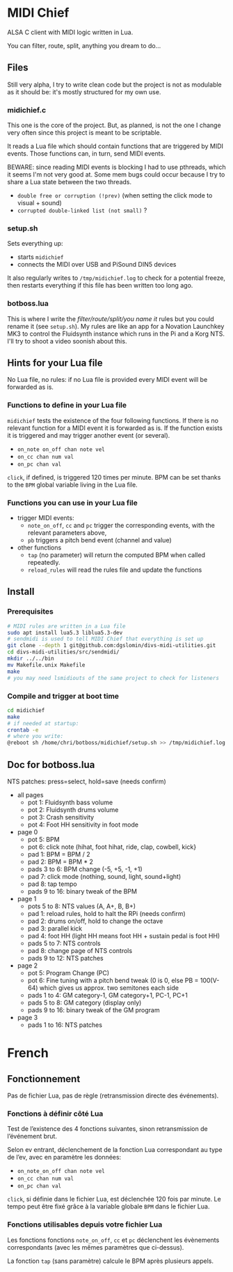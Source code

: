 # MIDI Chief

ALSA C client with MIDI logic written in Lua.

You can filter, route, split, anything you dream to do...

## Files

Still very alpha, I try to write clean code but the project is not as
modulable as it should be: it's mostly structured for my own use.

### midichief.c

This one is the core of the project. But, as planned, is not the one I
change very often since this project is meant to be scriptable.

It reads a Lua file which should contain functions that are triggered
by MIDI events. Those functions can, in turn, send MIDI events.

BEWARE: since reading MIDI events is blocking I had to use pthreads,
which it seems I'm not very good at. Some mem bugs could occur because I try
to share a Lua state between the two threads.

- `double free or corruption (!prev)` (when setting the click mode to
  visual + sound)
- `corrupted double-linked list (not small)` ?

### setup.sh

Sets everything up:

- starts `midichief`
- connects the MIDI over USB and PiSound DIN5 devices

It also regularly writes to `/tmp/midichief.log` to check for a potential
freeze, then restarts everything if this file has been written too long ago.

### botboss.lua

This is where I write the *filter/route/split/you name it* rules but you
could rename it (see `setup.sh`). My rules are like an app for a Novation
Launchkey MK3 to control the Fluidsynth instance which runs in the Pi and a
Korg NTS. I'll try to shoot a video soonish about this.

## Hints for your Lua file

No Lua file, no rules: if no Lua file is provided every MIDI event will be
forwarded as is.

### Functions to define in your Lua file

`midichief` tests the existence of the four following functions. If there is
no relevant function for a MIDI event it is forwarded as is. If the function
exists it is triggered and may trigger another event (or several).

- `on_note on_off chan note vel`
- `on_cc chan num val`
- `on_pc chan val`

`click`, if defined, is triggered 120 times per minute. BPM can be set thanks
to the `BPM` global variable living in the Lua file.

### Functions you can use in your Lua file

- trigger MIDI events:
  - `note_on_off`, `cc` and `pc` trigger the corresponding events, with the
    relevant parameters above,
  - `pb` triggers a pitch bend event (channel and value)
- other functions
  - `tap` (no parameter) will return the computed BPM when called repeatedly.
  - `reload_rules` will read the rules file and update the functions

## Install

### Prerequisites

```sh
# MIDI rules are written in a Lua file
sudo apt install lua5.3 liblua5.3-dev
# sendmidi is used to tell MIDI Chief that everything is set up
git clone --depth 1 git@github.com:dgslomin/divs-midi-utilities.git
cd divs-midi-utilities/src/sendmidi/
mkdir ../../bin
mv Makefile.unix Makefile
make
# you may need lsmidiouts of the same project to check for listeners
```

### Compile and trigger at boot time

```sh
cd midichief
make
# if needed at startup:
crontab -e
# where you write:
@reboot sh /home/chri/botboss/midichief/setup.sh >> /tmp/midichief.log 2>&1
```

## Doc for botboss.lua

NTS patches: press=select, hold=save (needs confirm)

- all pages
  - pot 1: Fluidsynth bass volume
  - pot 2: Fluidsynth drums volume
  - pot 3: Crash sensitivity
  - pot 4: Foot HH sensitivity in foot mode
- page 0
  - pot 5: BPM
  - pot 6: click note (hihat, foot hihat, ride, clap, cowbell, kick}
  - pad 1: BPM = BPM / 2
  - pad 2: BPM = BPM * 2
  - pads 3 to 6: BPM change (-5, +5, -1, +1)
  - pad 7: click mode (nothing, sound, light, sound+light)
  - pad 8: tap tempo
  - pads 9 to 16: binary tweak of the BPM
- page 1
  - pots 5 to 8: NTS values (A, A+, B, B+)
  - pad 1: reload rules, hold to halt the RPi (needs confirm)
  - pad 2: drums on/off, hold to change the octave
  - pad 3: parallel kick
  - pad 4: foot HH (light HH means foot HH + sustain pedal is foot HH)
  - pads 5 to 7: NTS controls
  - pad 8: change page of NTS controls
  - pads 9 to 12: NTS patches
- page 2
  - pot 5: Program Change (PC)
  - pot 6: Fine tuning with a pitch bend tweak (0 is 0, else PB = 100(V-64)
    which gives us approx. two semitones each side
  - pads 1 to 4: GM category-1, GM category+1, PC-1, PC+1
  - pads 5 to 8: GM category (display only)
  - pads 9 to 16: binary tweak of the GM program
- page 3
  - pads 1 to 16: NTS patches

# French

## Fonctionnement

Pas de fichier Lua, pas de règle (retransmission directe des événements).

### Fonctions à définir côté Lua

Test de l’existence des 4 fonctions suivantes, sinon retransmission de
l’événement brut.

Selon ev entrant,
déclenchement de la fonction Lua correspondant au type de l’ev,
avec en paramètre les données:

- `on_note_on_off chan note vel`
- `on_cc chan num val`
- `on_pc chan val`

`click`, si définie dans le fichier Lua, est déclenchée 120 fois par minute.
Le tempo peut être fixé grâce à la variable globale `BPM` dans le fichier Lua.

### Fonctions utilisables depuis votre fichier Lua

Les fonctions fonctions `note_on_off`, `cc` et `pc` déclenchent les évènements
correspondants (avec les mêmes paramètres que ci-dessus).

La fonction `tap` (sans paramètre) calcule le BPM après plusieurs appels.
